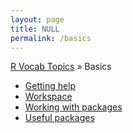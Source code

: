 ```yaml
---
layout: page
title: NULL
permalink: /basics
---
```


[R Vocab Topics](http://bradleyboehmke.github.io/tutorials/) &#187; Basics

* [Getting help](getting_help)
* [Workspace](workspace)
* [Working with packages](packages)
* [Useful packages](https://support.rstudio.com/hc/en-us/articles/201057987-Quick-list-of-useful-R-packages)
